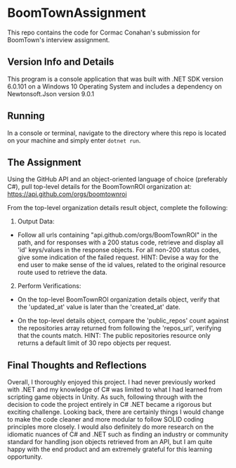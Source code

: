 # BoomTownAssignment

This repo contains the code for Cormac Conahan's submission for BoomTown's interview assignment.

## Version Info and Details

This program is a console application that was built with .NET SDK version 6.0.101 on a Windows 10 Operating System and includes a dependency on Newtonsoft.Json version 9.0.1

## Running

In a console or terminal, navigate to the directory where this repo is located on your machine and simply enter `dotnet run`.

## The Assignment

Using the GitHub API and an object-oriented language of choice (preferably C#), pull top-level details for the BoomTownROI organization at: https://api.github.com/orgs/boomtownroi

From the top-level organization details result object, complete the following:

1. Output Data:

- Follow all urls containing "api.github.com/orgs/BoomTownROI" in the path, and for responses with a 200 status code, retrieve and display all 'id' keys/values in the response objects. For all non-200 status codes, give some indication of the failed request. HINT: Devise a way for the end user to make sense of the id values, related to the original resource route used to retrieve the data.

2. Perform Verifications:

- On the top-level BoomTownROI organization details object, verify that the 'updated_at' value is later than the 'created_at' date.

- On the top-level details object, compare the 'public_repos' count against the repositories array returned from following the 'repos_url', verifying that the counts match. HINT: The public repositories resource only returns a default limit of 30 repo objects per request.

## Final Thoughts and Reflections

Overall, I thoroughly enjoyed this project. I had never previously worked with .NET and my knowledge of C# was limited to what I had learned from scripting game objects in Unity. As such, following through with the decision to code the project entirely in C# .NET became a rigorous but exciting challenge. Looking back, there are certainly things I would change to make the code cleaner and more modular to follow SOLID coding principles more closely. I would also definitely do more research on the idiomatic nuances of C# and .NET such as finding an industry or community standard for handling json objects retrieved from an API, but I am quite happy with the end product and am extremely grateful for this learning opportunity.
